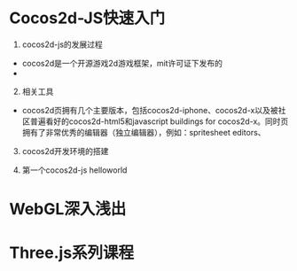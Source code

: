 # Cocos2d-JS快速入门
1. cocos2d-js的发展过程
  + cocos2d是一个开源游戏2d游戏框架，mit许可证下发布的
  + 
2. 相关工具
  + cocos2d页拥有几个主要版本，包括cocos2d-iphone、cocos2d-x以及被社区普遍看好的cocos2d-html5和javascript buildings for cocos2d-x。同时页拥有了非常优秀的编辑器（独立编辑器），例如：spritesheet editors、
3. cocos2d开发环境的搭建

4. 第一个cocos2d-js helloworld

# WebGL深入浅出
# Three.js系列课程
